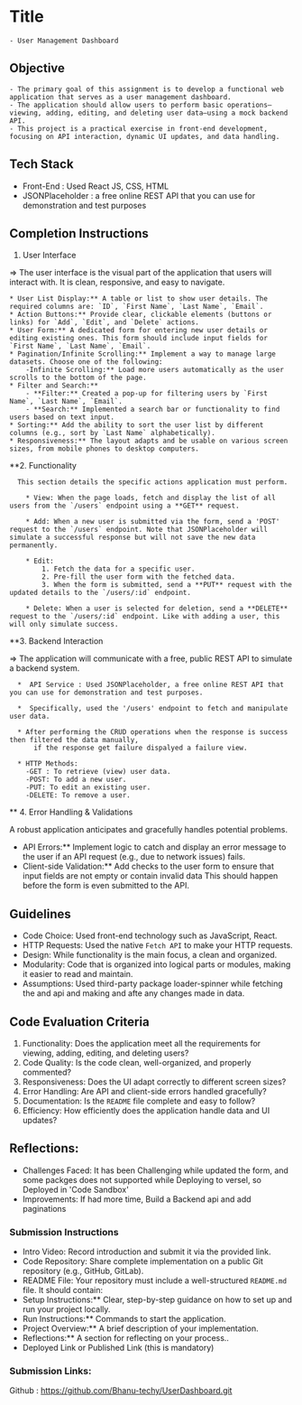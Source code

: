 # Title

    - User Management Dashboard

## Objective

    - The primary goal of this assignment is to develop a functional web application that serves as a user management dashboard.
    - The application should allow users to perform basic operations—viewing, adding, editing, and deleting user data—using a mock backend API. 
    - This project is a practical exercise in front-end development, focusing on API interaction, dynamic UI updates, and data handling.

## Tech Stack

  * Front-End : Used React JS, CSS, HTML
  * JSONPlaceholder :  a free online REST API that you can use for demonstration and test purposes

## Completion Instructions

 1. User Interface

  => The user interface is the visual part of the application that users will interact with. It is clean, responsive, and easy to navigate.

    * User List Display:** A table or list to show user details. The required columns are: `ID`, `First Name`, `Last Name`, `Email`.
    * Action Buttons:** Provide clear, clickable elements (buttons or links) for `Add`, `Edit`, and `Delete` actions.
    * User Form:** A dedicated form for entering new user details or editing existing ones. This form should include input fields for `First Name`, `Last Name`, `Email`.
    * Pagination/Infinite Scrolling:** Implement a way to manage large datasets. Choose one of the following:
        -Infinite Scrolling:** Load more users automatically as the user scrolls to the bottom of the page.
    * Filter and Search:**
        - **Filter:** Created a pop-up for filtering users by `First Name`, `Last Name`, `Email`.
        - **Search:** Implemented a search bar or functionality to find users based on text input.
    * Sorting:** Add the ability to sort the user list by different columns (e.g., sort by `Last Name` alphabetically).
    * Responsiveness:** The layout adapts and be usable on various screen sizes, from mobile phones to desktop computers.

  **2. Functionality

      This section details the specific actions application must perform.

        * View: When the page loads, fetch and display the list of all users from the `/users` endpoint using a **GET** request.

        * Add: When a new user is submitted via the form, send a 'POST' request to the `/users` endpoint. Note that JSONPlaceholder will simulate a successful response but will not save the new data permanently.

        * Edit:
            1. Fetch the data for a specific user.
            2. Pre-fill the user form with the fetched data.
            3. When the form is submitted, send a **PUT** request with the updated details to the `/users/:id` endpoint.

        * Delete: When a user is selected for deletion, send a **DELETE** request to the `/users/:id` endpoint. Like with adding a user, this will only simulate success.



  **3. Backend Interaction

   => The application will communicate with a free, public REST API to simulate a backend system.

      *  API Service : Used JSONPlaceholder, a free online REST API that you can use for demonstration and test purposes.
      
      *  Specifically, used the '/users' endpoint to fetch and manipulate user data.
      
      * After performing the CRUD operations when the response is success then filtered the data manually, 
          if the response get failure dispalyed a failure view.
        
      * HTTP Methods:
        -GET : To retrieve (view) user data.
        -POST: To add a new user.
        -PUT: To edit an existing user.
        -DELETE: To remove a user.
    
** 4. Error Handling & Validations

A robust application anticipates and gracefully handles potential problems.

* API Errors:** Implement logic to catch and display an error message to the user if an API request (e.g., due to network issues) fails.
* Client-side Validation:** Add checks to the user form to ensure that input fields are not empty or contain invalid data 
  This should happen before the form is even submitted to the API.

## Guidelines

- Code Choice: Used front-end technology such as JavaScript, React.
- HTTP Requests: Used the native `Fetch API` to make your HTTP requests.
- Design: While functionality is the main focus, a clean and organized.
- Modularity: Code that is organized into logical parts or modules, making it easier to read and maintain.
- Assumptions: Used third-party package loader-spinner while fetching the and api and making and afte any changes made in data.

## Code Evaluation Criteria

1. Functionality: Does the application meet all the requirements for viewing, adding, editing, and deleting users?
2. Code Quality: Is the code clean, well-organized, and properly commented?
3. Responsiveness: Does the UI adapt correctly to different screen sizes?
4. Error Handling: Are API and client-side errors handled gracefully?
5. Documentation: Is the `README` file complete and easy to follow?
6. Efficiency: How efficiently does the application handle data and UI updates?

## Reflections:

  * Challenges Faced: It has been Challenging while updated the form, and some packges does not supported while Deploying to versel, so Deployed in 'Code Sandbox'
   * Improvements: If had more time, Build a Backend api and add paginations


### Submission Instructions
   
   * Intro Video: Record introduction and submit it via the provided link.
   * Code Repository: Share complete implementation on a public Git repository (e.g., GitHub, GitLab).
   * README File: Your repository must include a well-structured `README.md` file. It should contain:
   * Setup Instructions:** Clear, step-by-step guidance on how to set up and run your project locally.
   * Run Instructions:** Commands to start the application.
   * Project Overview:** A brief description of your implementation.
   * Reflections:** A section for reflecting on your process..
   * Deployed Link or Published Link (this is mandatory)

### Submission Links:
   Github : https://github.com/Bhanu-techy/UserDashboard.git
   